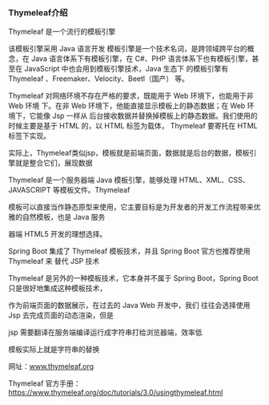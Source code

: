 ### Thymeleaf介绍

Thymeleaf 是一个流行的模板引擎

该模板引擎采用 Java 语言开发 模板引擎是一个技术名词，是跨领域跨平台的概念，在 Java 语言体系下有模板引擎，在 C#、PHP 语言体系下也有模板引擎，甚至在 JavaScript 中也会用到模板引擎技术，Java 生态下 的模板引擎有 Thymeleaf 、Freemaker、Velocity、Beetl（国产） 等。



Thymeleaf 对网络环境不存在严格的要求，既能用于 Web 环境下，也能用于非 Web 环境 下。在非 Web 环境下，他能直接显示模板上的静态数据；在 Web 环境下，它能像 Jsp 一样从 后台接收数据并替换掉模板上的静态数据。我们使用的时候主要是基于 HTML 的，以 HTML 标签为载体， Thymeleaf 要寄托在 HTML 标签下实现。



实际上，Thymeleaf类似jsp，模板就是前端页面，数据就是后台的数据，模板引擎就是整合它们，展现数据

Thymeleaf 是一个服务器端 Java 模板引擎，能够处理 HTML、XML、CSS、JAVASCRIPT 等模板文件。Thymeleaf 

模板可以直接当作静态原型来使用，它主要目标是为开发者的开发工作流程带来优雅的自然模板，也是 Java 服务

器端 HTML5 开发的理想选择。



Spring Boot 集成了 Thymeleaf 模板技术，并且 Spring Boot 官方也推荐使用 Thymeleaf 来 替代 JSP 技术



Thymeleaf 是另外的一种模板技术，它本身并不属于 Spring Boot，Spring Boot 只是很好地集成这种模板技术，

作为前端页面的数据展示，在过去的 Java Web 开发中，我们 往往会选择使用 Jsp 去完成页面的动态渲染，但是 

jsp 需要翻译在服务端编译运行成字符串打给浏览器端，效率低



模板实际上就是字符串的替换



网址：www.thymeleaf.org



Thymeleaf 官方手册：https://www.thymeleaf.org/doc/tutorials/3.0/usingthymeleaf.html
